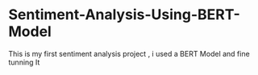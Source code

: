 # Sentiment-Analysis-Using-BERT-Model
This is my first sentiment analysis project , i used a BERT Model and fine tunning It 
   

 
       
 
    
  
 
